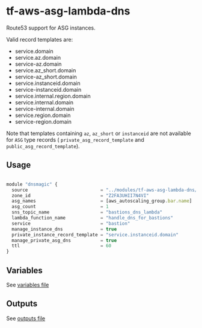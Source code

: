 tf-aws-asg-lambda-dns
===============================

Route53 support for ASG instances.

Valid record templates are:
- service.domain
- service.az.domain
- service-az.domain
- service.az_short.domain
- service-az_short.domain
- service.instanceid.domain
- service-instanceid.domain
- service.internal.region.domain
- service.internal.domain
- service-internal.domain
- service.region.domain
- service-region.domain

Note that templates containing `az`, `az_short` or `instanceid` are not available for `ASG` type records ( `private_asg_record_template` and `public_asg_record_template`).


Usage
-----

```js

module "dnsmagic" {
  source                           = "../modules/tf-aws-asg-lambda-dns/"
  zone_id                          = "Z2FA3UHII7N4VI"
  asg_names                        = [aws_autoscaling_group.bar.name]
  asg_count                        = 1
  sns_topic_name                   = "bastions_dns_lambda"
  lambda_function_name             = "handle_dns_for_bastions"
  service                          = "bastion"
  manage_instance_dns              = true
  private_instance_record_template = "service.instanceid.domain"
  manage_private_asg_dns           = true
  ttl                              = 60
}

```

Variables
---------

See [variables file](vars.tf)

Outputs
-------

See [outputs file](outputs.tf)
